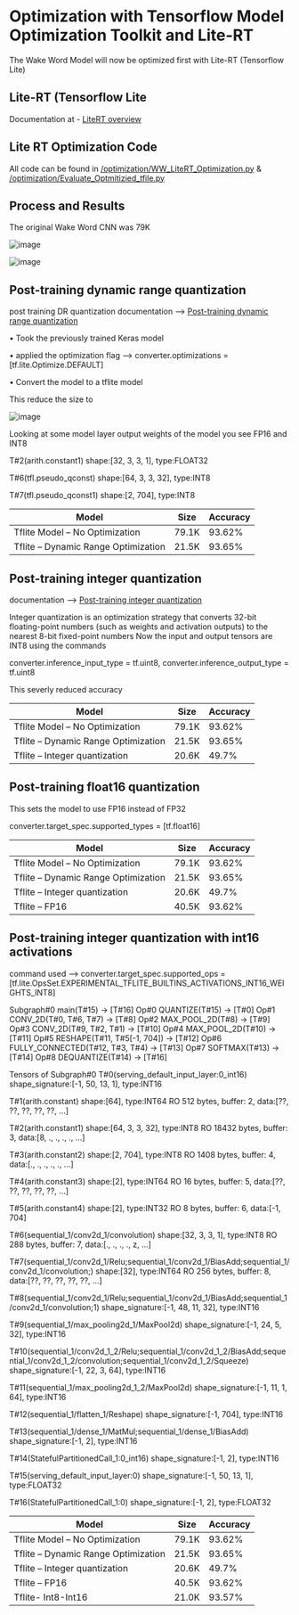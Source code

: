 <h1>Optimization with Tensorflow Model Optimization Toolkit and Lite-RT</h1>

The Wake Word Model will now be optimized first with Lite-RT (Tensorflow Lite)

<h2>Lite-RT (Tensorflow Lite</h2>

Documentation at - [LiteRT overview](https://ai.google.dev/edge/litert)

<h2>Lite RT Optimization Code</h2>

All code can be found in [/optimization/WW_LiteRT_Optimization.py](https://github.com/TC4451/Wake_word_sign_digits/blob/main/optimization/WW_LiteRT_Optimization.py) & [/optimization/Evaluate_Optmitizied_tfile.py](https://github.com/TC4451/Wake_word_sign_digits/blob/main/optimization/Evaluate_Optimizied_tfile.py)

<h2>Process and Results</h2>

The original Wake Word CNN was 79K

![image](https://github.com/user-attachments/assets/7dc80651-928f-4402-920c-0715224d003c)

![image](https://github.com/user-attachments/assets/6cecf19d-491d-494e-8769-741b7c290391)


<h2>Post-training dynamic range quantization</h2>

post training DR quantization documentation --> [Post-training dynamic range quantization](https://ai.google.dev/edge/litert/models/post_training_quant)

•	Took the previously trained Keras model

•	applied the optimization flag --> converter.optimizations = [tf.lite.Optimize.DEFAULT]

•	Convert the model to a tflite model

This reduce the size to 

![image](https://github.com/user-attachments/assets/417b9194-ee50-455d-b667-7e20f76f0045)

Looking at some model layer output weights of the model you see FP16 and INT8

T#2(arith.constant1) shape:[32, 3, 3, 1], type:FLOAT32

T#6(tfl.pseudo_qconst) shape:[64, 3, 3, 32], type:INT8

T#7(tfl.pseudo_qconst1) shape:[2, 704], type:INT8

| Model    | Size     | Accuracy |
| -------- | -------- | -------- |
| Tflite Model – No Optimization   | 79.1K  | 93.62%  |
|Tflite – Dynamic Range Optimization  | 21.5K   | 93.65%   |

<h2>Post-training integer quantization</h2>

documentation --> [Post-training integer quantization](https://ai.google.dev/edge/litert/models/post_training_integer_quant)

Integer quantization is an optimization strategy that converts 32-bit floating-point numbers (such as weights and activation outputs) to the nearest 8-bit fixed-point numbers
Now the input and output tensors are INT8 using the commands

converter.inference_input_type = tf.uint8, converter.inference_output_type = tf.uint8

This severly reduced accuracy

| Model    | Size     | Accuracy |
| -------- | -------- | -------- |
| Tflite Model – No Optimization   | 79.1K  | 93.62%  |
|Tflite – Dynamic Range Optimization  | 21.5K   | 93.65%   |
| Tflite – Integer quantization | 20.6K | 49.7% |

<h2>Post-training float16 quantization</h2>

This sets the model to use FP16 instead of FP32

converter.target_spec.supported_types = [tf.float16]

| Model    | Size     | Accuracy |
| -------- | -------- | -------- |
| Tflite Model – No Optimization   | 79.1K  | 93.62%  |
|Tflite – Dynamic Range Optimization  | 21.5K   | 93.65%   |
| Tflite – Integer quantization | 20.6K | 49.7% |
| Tflite – FP16 | 40.5K | 93.62% | 

<h2>Post-training integer quantization with int16 activations</h2>

command used --> converter.target_spec.supported_ops = [tf.lite.OpsSet.EXPERIMENTAL_TFLITE_BUILTINS_ACTIVATIONS_INT16_WEIGHTS_INT8]

Subgraph#0 main(T#15) -> [T#16]
  Op#0 QUANTIZE(T#15) -> [T#0]
  Op#1 CONV_2D(T#0, T#6, T#7) -> [T#8]
  Op#2 MAX_POOL_2D(T#8) -> [T#9]
  Op#3 CONV_2D(T#9, T#2, T#1) -> [T#10]
  Op#4 MAX_POOL_2D(T#10) -> [T#11]
  Op#5 RESHAPE(T#11, T#5[-1, 704]) -> [T#12]
  Op#6 FULLY_CONNECTED(T#12, T#3, T#4) -> [T#13]
  Op#7 SOFTMAX(T#13) -> [T#14]
  Op#8 DEQUANTIZE(T#14) -> [T#16]

Tensors of Subgraph#0
  T#0(serving_default_input_layer:0_int16) shape_signature:[-1, 50, 13, 1], type:INT16
  
  T#1(arith.constant) shape:[64], type:INT64 RO 512 bytes, buffer: 2, data:[??, ??, ??, ??, ??, ...]
  
  T#2(arith.constant1) shape:[64, 3, 3, 32], type:INT8 RO 18432 bytes, buffer: 3, data:[8, ., ., ., ., ...]
  
  T#3(arith.constant2) shape:[2, 704], type:INT8 RO 1408 bytes, buffer: 4, data:[., ., ., ., ., ...]
  
  T#4(arith.constant3) shape:[2], type:INT64 RO 16 bytes, buffer: 5, data:[??, ??, ??, ??, ??, ...]
  
  T#5(arith.constant4) shape:[2], type:INT32 RO 8 bytes, buffer: 6, data:[-1, 704]
  
  T#6(sequential_1/conv2d_1/convolution) shape:[32, 3, 3, 1], type:INT8 RO 288 bytes, buffer: 7, data:[., ., ., ., z, ...]
  
  T#7(sequential_1/conv2d_1/Relu;sequential_1/conv2d_1/BiasAdd;sequential_1/conv2d_1/convolution;) shape:[32], type:INT64 RO 256 bytes, buffer: 8, data:[??, ??, ??, ??, ??, ...]
  
  T#8(sequential_1/conv2d_1/Relu;sequential_1/conv2d_1/BiasAdd;sequential_1/conv2d_1/convolution;1) shape_signature:[-1, 48, 11, 32], type:INT16
  
  T#9(sequential_1/max_pooling2d_1/MaxPool2d) shape_signature:[-1, 24, 5, 32], type:INT16
  
  T#10(sequential_1/conv2d_1_2/Relu;sequential_1/conv2d_1_2/BiasAdd;sequential_1/conv2d_1_2/convolution;sequential_1/conv2d_1_2/Squeeze) shape_signature:[-1, 22, 3, 64], type:INT16
  
  T#11(sequential_1/max_pooling2d_1_2/MaxPool2d) shape_signature:[-1, 11, 1, 64], type:INT16
  
  T#12(sequential_1/flatten_1/Reshape) shape_signature:[-1, 704], type:INT16
  
  T#13(sequential_1/dense_1/MatMul;sequential_1/dense_1/BiasAdd) shape_signature:[-1, 2], type:INT16
  
  T#14(StatefulPartitionedCall_1:0_int16) shape_signature:[-1, 2], type:INT16
  
  T#15(serving_default_input_layer:0) shape_signature:[-1, 50, 13, 1], type:FLOAT32
  
  T#16(StatefulPartitionedCall_1:0) shape_signature:[-1, 2], type:FLOAT32
  

| Model    | Size     | Accuracy |
| -------- | -------- | -------- |
| Tflite Model – No Optimization   | 79.1K  | 93.62%  |
|Tflite – Dynamic Range Optimization  | 21.5K   | 93.65%   |
| Tflite – Integer quantization | 20.6K | 49.7% |
| Tflite – FP16 | 40.5K | 93.62% | 
| Tflite- Int8-Int16 | 21.0K | 93.57% |




